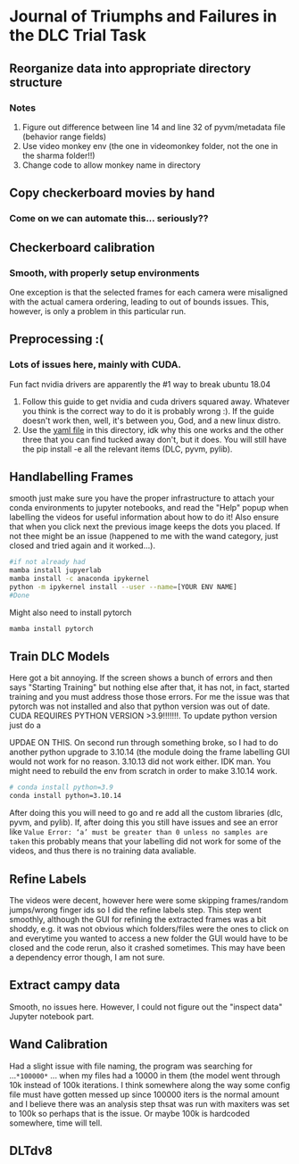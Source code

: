 # Journal of Triumphs and Failures in the DLC Trial Task 
## Reorganize data into appropriate directory structure
### Notes
1. Figure out difference between line 14 and line 32 of pyvm/metadata file (behavior range fields)
2. Use video monkey env (the one in videomonkey folder, not the one in the sharma folder!!)
3. Change code to allow monkey name in directory
## Copy checkerboard movies by hand 
### Come on we can automate this... seriously??
## Checkerboard calibration
### Smooth, with properly setup environments
One exception is that the selected frames for each camera were misaligned with the actual camera ordering, leading to out of bounds issues. This, however, is only a problem in this particular run.
## Preprocessing :(
### Lots of issues here, mainly with CUDA.
Fun fact nvidia drivers are apparently the #1 way to break ubuntu 18.04
1. Follow this guide to get nvidia and cuda drivers squared away. Whatever you think is the correct way to do it is probably wrong :). If the guide doesn't work then, well, it's between you, God, and a new linux distro.
2. Use the [yaml file](https://github.com/Danhan71/hand_track_shid/blob/18d60b0771d00f87dea14a5138a94c5f11fc9c13/test.yaml) in this directory, idk why this one works and the other three that you can find tucked away don't, but it does. You will still have the pip install -e all the relevant items (DLC, pyvm, pylib).
## Handlabelling Frames
smooth just make sure you have the proper infrastructure to attach your conda environments to jupyter notebooks, and read the "Help" popup when labelling the videos for useful information about how to do it! Also ensure that when you click next the previous image keeps the dots you placed. If not thee might be an issue (happened to me with the wand category, just closed and tried again and it worked...).
```bash
#if not already had
mamba install jupyerlab
mamba install -c anaconda ipykernel
python -m ipykernel install --user --name=[YOUR ENV NAME]
#Done
```
Might also need to install pytorch 
```bash
mamba install pytorch
```
## Train DLC Models
Here got a bit annoying. If the screen shows a bunch of errors and then says "Starting Training" but nothing else after that, it has not, in fact, started training and you must address those those errors. For me the issue was that pytorch was not installed and also that python version was out of date. CUDA REQUIRES PYTHON VERSION >3.9!!!!!!!. To update python version just do a

UPDAE ON THIS. On second run through something broke, so I had to do another python upgrade to 3.10.14 (the module doing the frame labelling GUI would not work for no reason. 3.10.13 did not work either. IDK man. You might need to rebuild the env from scratch in order to make 3.10.14 work.
```bash
# conda install python=3.9
conda install python=3.10.14
```
After doing this you will need to go and re add all the custom libraries (dlc, pyvm, and pylib).
If, after doing this you still have issues and see an error like ```Value Error: ‘a’ must be greater than 0 unless no samples are taken``` this probably means that your labelling did not work for some of the videos, and thus there is no training data avaliable.

## Refine Labels
The videos were decent, however here were some skipping frames/random jumps/wrong finger ids so I did the refine labels step. This step went smoothly, although the GUI for refining the extracted frames was a bit shoddy, e.g. it was not obvious which folders/files were the ones to click on and everytime you wanted to access a new folder the GUI would have to be closed and the code rerun, also it crashed sometimes. This may have been a dependency error though, I am not sure.

## Extract campy data
Smooth, no issues here. However, I could not figure out the "inspect data" Jupyter notebook part.

## Wand Calibration
Had a slight issue with file naming, the program was searching for ...```*100000*``` ... when my files had a 10000 in them (the model went through 10k instead of 100k iterations. I think somewhere along the way some config file must have gotten messed up since 100000 iters is the normal amount and I believe there was an analysis step thsat was run with maxiters was set to 100k so perhaps that is the issue. Or maybe 100k is hardcoded somewhere, time will tell.

## DLTdv8


